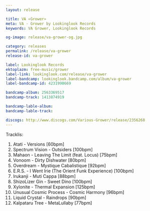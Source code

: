 ```yaml
---
layout: release

title: VA «Grower»
meta: VA - Grower by Lookinglook Records
keywords: VA Grower, Lookinglook Records

og-image: release/va-grower-og.jpg

category: releases
permalink: /release/va-grower
release-id: va-grower

label: Lookinglook Records
ektoplazm: free-music/grower
label-link: lookinglook.com/release/va-grower
label-bandcamp: lookinglook.bandcamp.com/album/va-grower
label-bandcamp-id: 4231998669

bandcamp-album: 2563369517
bandcamp-track: 1413874919

bandcamp-lable-album: 
bandcamp-lable-track: 

discogs: http://www.discogs.com/Various-Grower/release/2356268
---
```


Tracklis:

01. Atati - Versions [60bpm]
02. Spectrum Vision - Outsiders [100bpm]
03. Mahaon - Leaving The Limit (feat. Locus) [75bpm]
04. Vonoom - Dirty Dishwater [80bpm]
05. Overdream - Mystique Cabalistique [92bpm]
06. E.R.S. - I Went Irie (The Orient Funk Experience) [100bpm]
07. Irukanji - Muti Cappa [88bpm]
08. ShizoLizer Gin - Sweet Dino [100bpm]
09. Xylonite - Thermal Expansion [125bpm]
10. Unusual Cosmic Process - Cosmic Harmony [96bpm]
11. Liquid Crystal - Raindrops [90bpm]
12. Kalpataru Tree - MetaLullaby [77bpm]





